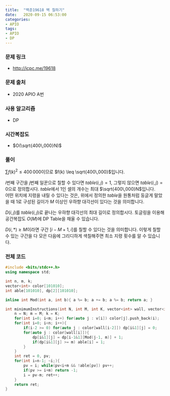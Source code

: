 ```yaml
---
title:  "백준19618 벽 칠하기"
date:   2020-09-15 06:53:00
categories:
- APIO
tags:
- APIO
- DP
---
```


### 문제 링크
* http://icpc.me/19618

### 문제 출처
* 2020 APIO A번

### 사용 알고리즘
* DP

### 시간복잡도
* $O(\sqrt{400\,000}N)$

### 풀이
$\sum f(k)^2 \leq 400\,000$이므로 $f(k) \leq \sqrt{400\,000}$입니다.

$i$번째 구간을 $j$번째 일꾼으로 칠할 수 있다면 $table(i, j) = 1$, 그렇지 않으면 $table(i, j) = 0$으로 정의합시다. $table$에서 1인 셀의 개수는 최대 $\sqrt{400\,000}N$입니다.<br>
어떤 위치에 지령을 내릴 수 있다는 것은, 위에서 정의한 $table$을 원통처럼 둥글게 말았을 때 $1$로 구성된 길이가 $M$ 이상인 우하향 대각선이 있다는 것을 의미합니다.

$D(i, j)$를 $table(i, j)$로 끝나는 우햐향 대각선의 최대 길이로 정의합시다. 토글링을 이용해 공간복잡도 $O(M)$에 DP Table을 채울 수 있습니다.

$D(i, \ast) \geq M$이라면 구간 $[i-M+1, i]$를 칠할 수 있다는 것을 의미합니다. 이렇게 칠할 수 있는 구간을 다 모은 다음에 그리디하게 색칠해주면 최소 지령 횟수를 알 수 있습니다.

### 전체 코드
```cpp
#include <bits/stdc++.h>
using namespace std;

int n, m, k;
vector<int> color[101010];
int able[101010], dp[2][101010];

inline int Mod(int a, int b){ a %= b; a += b; a %= b; return a; }

int minimumInstructions(int N, int M, int K, vector<int> wall, vector<int> _, vector<vector<int>> v) {
    n = N; m = M; k = K;
    for(int i=0; i<m; i++) for(auto j : v[i]) color[j].push_back(i);
    for(int i=0; i<n; i++){
        if(i-2 >= 0) for(auto j : color[wall[i-2]]) dp[i&1][j] = 0;
        for(auto j : color[wall[i]]){
            dp[i&1][j] = dp[i-1&1][Mod(j-1, m)] + 1;
            if(dp[i&1][j] >= m) able[i] = 1;
        }
    }
    int ret = 0, pv;
    for(int i=n-1; ~i;){
        pv = i; while(pv<i+m && !able[pv]) pv++;
        if(pv >= i+m) return -1;
        i = pv-m; ret++;
    }
    return ret;
}
```

